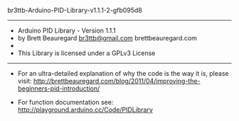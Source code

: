 br3ttb-Arduino-PID-Library-v1.1.1-2-gfb095d8


***************************************************************
* Arduino PID Library - Version 1.1.1
* by Brett Beauregard <br3ttb@gmail.com> brettbeauregard.com
*
* This Library is licensed under a GPLv3 License
***************************************************************

 - For an ultra-detailed explanation of why the code is the way it is, please visit: 
   http://brettbeauregard.com/blog/2011/04/improving-the-beginners-pid-introduction/

 - For function documentation see:  http://playground.arduino.cc/Code/PIDLibrary
